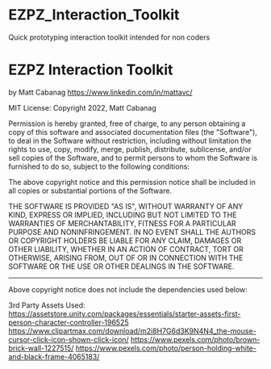 # EZPZ_Interaction_Toolkit
Quick prototyping interaction toolkit intended for non coders

# EZPZ Interaction Toolkit
by Matt Cabanag
https://www.linkedin.com/in/mattavc/

MIT License:
Copyright 2022, Matt Cabanag

Permission is hereby granted, free of charge, to any person obtaining a copy of this software and associated documentation files (the "Software"), to deal in the Software without restriction, including without limitation the rights to use, copy, modify, merge, publish, distribute, sublicense, and/or sell copies of the Software, and to permit persons to whom the Software is furnished to do so, subject to the following conditions:

The above copyright notice and this permission notice shall be included in all copies or substantial portions of the Software.

THE SOFTWARE IS PROVIDED "AS IS", WITHOUT WARRANTY OF ANY KIND, EXPRESS OR IMPLIED, INCLUDING BUT NOT LIMITED TO THE WARRANTIES OF MERCHANTABILITY, FITNESS FOR A PARTICULAR PURPOSE AND NONINFRINGEMENT. IN NO EVENT SHALL THE AUTHORS OR COPYRIGHT HOLDERS BE LIABLE FOR ANY CLAIM, DAMAGES OR OTHER LIABILITY, WHETHER IN AN ACTION OF CONTRACT, TORT OR OTHERWISE, ARISING FROM, OUT OF OR IN CONNECTION WITH THE SOFTWARE OR THE USE OR OTHER DEALINGS IN THE SOFTWARE.

-----
Above copyright notice does not include the dependencies used below:

3rd Party Assets Used:
https://assetstore.unity.com/packages/essentials/starter-assets-first-person-character-controller-196525
https://www.clipartmax.com/download/m2i8H7G6d3K9N4N4_the-mouse-cursor-click-icon-shown-click-icon/
https://www.pexels.com/photo/brown-brick-wall-1227515/
https://www.pexels.com/photo/person-holding-white-and-black-frame-4065183/
